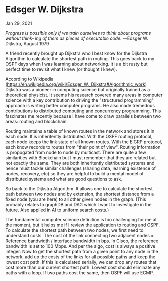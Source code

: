 # Edsger W. Dijkstra

Jan 29, 2021

_Progress is possible only if we train ourselves to think about programs without think‐
ing of them as pieces of executable code._
—Edsger W. Dijkstra, August 1979

A friend recently brought up Dijkstra who I best know for the Dijkstra Algorithm to calculate the shortest path in routing.  This goes back to my OSPF days when I was learning about networking.  It is a bit rusty but perfect time to revisit what I knew (or thought I knew).

According to Wikipedia (https://en.wikipedia.org/wiki/Edsger_W._Dijkstra#Algorithmic_work) Dijkstra was a pioneer in computing science but originally trained as a theoretical physicist. It seems his research covered many areas in computer science with a key contribution to driving the "structured programming" approach is writing better computer programs.  He also made tremedous contributions to distributed computing and concurrency programming.  This fascinates me recently because I have come to draw parallels between two areas: routing and blockchain.

Routing maintains a table of known routes in the network and stores it in each node.  It is inheritently distributed.  With the OSPF routing protocol, each node keeps the link state of all known routes.  With the EIGRP protocol, each know records to routes from "their point of view".  Routing information is propogated from node to node by multicast.  There are quite a few similarities with Blockchain but I must remember that they are related but not exactly the same.  They are both inheritently distributed systems and hence must tackle similar challenges (sharing data, learning existence of nodes, recovery, etc) so they are helpful to build a mental model of distributed systems and what are good questions to ask.

So back to the Dijkstra Algorithm.  It allows one to calculate the shortest path between two nodes and by extension, the shortest distance from  a fixed node (you are here) to all other given nodes in the graph.  (This probably relates to graphDB and DAG which I want to investigate in the future.  Also applied in AI to uniform search costs.)

The fundamental computer science definition is too challenging for me at the moment, but it helps me if I review the application to routing and OSPF.  To calculate the shortest path between two nodes, we first need to understand costs.  The cost of the link connecting two adjacent nodes = Reference bandwidth / interface bandwidth in bps.  In Cisco, the reference bandwidth is set to 100 Mbps.  And per the algo, cost is always a positive integer.  Now to get the shortest path from a given point to any node in the network, add up the costs of the links for all possible paths and keep the lowest cost path.  If this is calculated serially, we can drop any routes that cost more than our current shortest path.  Lowest cost should eliminate any paths with a loop.  If two paths cost the same, then OSPF will use ECMP.





